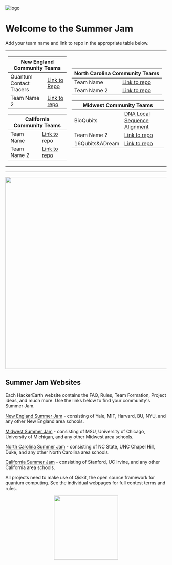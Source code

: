 ![logo](https://github.com/qiskit-community/qiskit-summer-jam-20/blob/master/CommunitySummerJam_Maps_Logos_Icons-39.png)

# Welcome to the Summer Jam

Add your team name and link to repo in the appropriate table below. 

<table> <tr><td>
<table> <thead>
<tr>
<th colspan="2">New England Community Teams</th>
</tr> </thead>
<tbody>
    <tr><td>Quantum Contact Tracers</td> <td><a href="https://github.com/ARMargolis/contact_tracer">Link to Repo</a></td></tr>
    <tr><td>Team Name 2</td><td><a href="https://www.ibm.com">Link to repo</a></td></tr>
</tbody> </table>
<table> <thead>
<tr>
<th colspan="2">California Community Teams</th>
</tr> </thead>
<tbody>
    <tr><td>Team Name</td> <td><a href="https://www.qiskit.org">Link to repo</a></td></tr>
    <tr><td>Team Name 2</td><td><a href="https://www.ibm.com">Link to repo</a></td></tr>
</tbody> </table>
</td><td>
<table> <thead>
<tr>
<th colspan="2">North Carolina Community Teams</th>
</tr> </thead>
<tbody>
    <tr><td>Team Name</td> <td><a href="https://www.qiskit.org">Link to repo</a></td></tr>
    <tr><td>Team Name 2</td><td><a href="https://www.ibm.com">Link to repo</a></td></tr>
</tbody> </table>
<table> <thead>
<tr>
<th colspan="2">Midwest Community Teams</th>
</tr> </thead> 
<tbody>
    <tr><td>BioQubits</td> <td><a href="https://github.com/spencerking/QiskitSummerJam-LocalSequenceAlignment">DNA Local Sequence Alignment</a></td></tr>
    <tr><td>Team Name 2</td><td><a href="https://www.ibm.com">Link to repo</a></td></tr>
    <tr><td>16Qubits&ADream</td> <td><a href="https://github.com/khalilguy/QiskitHackathon.git">Link to repo</a></td></tr>
  
</tbody>
</table>
</td></tr></table>

-----

<p align="center">
  <img width="600" src="https://github.com/qiskit-community/qiskit-summer-jam-20/blob/master/CommunityJam_Map-01compress.png">
</p>



## Summer Jam Websites

Each HackerEarth website contains the FAQ, Rules, Team Formation, Project ideas, and much more. Use the links below to find your community's Summer Jam.

[New England Summer Jam](https://qiskit-community-summer-jam-new-england.hackerearth.com/) - consisting of Yale, MIT, Harvard, BU, NYU, and any other New England area schools. 

[Midwest Summer Jam](https://www.hackerearth.com/challenges/hackathon/qiskit-community-summer-jam-mid-west/) - consisting of MSU, University of Chicago, University of Michigan, and any other Midwest area schools. 

[North Carolina Summer Jam](https://www.hackerearth.com/challenges/hackathon/qiskit-community-summer-jam-north-carolina/) - consisting of NC State, UNC Chapel Hill, Duke, and any other North Carolina area schools. 

[California Summer Jam](https://www.hackerearth.com/challenges/hackathon/qiskit-community-summer-jam-california/) - consisting of Stanford, UC Irvine, and any other California area schools. 


All projects need to make use of Qiskit, the open source framework for quantum computing. See the individual webpages for full contest terms and rules.

<p align="center">
  <img width="200" height="200" src="https://github.com/qiskit-community/qiskit-summer-jam-20/blob/master/CommunitySummerJam_Maps_Logos_Icons-22.png">
</p>
